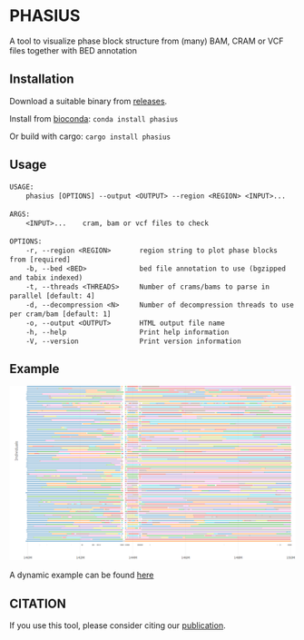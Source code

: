 # PHASIUS

A tool to visualize phase block structure from (many) BAM, CRAM or VCF files together with BED annotation

## Installation

Download a suitable binary from [releases](https://github.com/wdecoster/phasius/releases).

Install from [bioconda](https://bioconda.github.io/recipes/phasius/README.html): `conda install phasius`

Or build with cargo: `cargo install phasius`

## Usage

```text
USAGE:
    phasius [OPTIONS] --output <OUTPUT> --region <REGION> <INPUT>...

ARGS:
    <INPUT>...    cram, bam or vcf files to check

OPTIONS:
    -r, --region <REGION>       region string to plot phase blocks from [required]
    -b, --bed <BED>             bed file annotation to use (bgzipped and tabix indexed)
    -t, --threads <THREADS>     Number of crams/bams to parse in parallel [default: 4]
    -d, --decompression <N>     Number of decompression threads to use per cram/bam [default: 1]
    -o, --output <OUTPUT>       HTML output file name
    -h, --help                  Print help information
    -V, --version               Print version information
```

## Example

!["example plot"](example/20221117221044.png)  

A dynamic example can be found [here](http://phasius.bioinf.be/phasius-example.html)

## CITATION

If you use this tool, please consider citing our [publication](https://academic.oup.com/bioinformatics/article/39/5/btad311/7160911).
